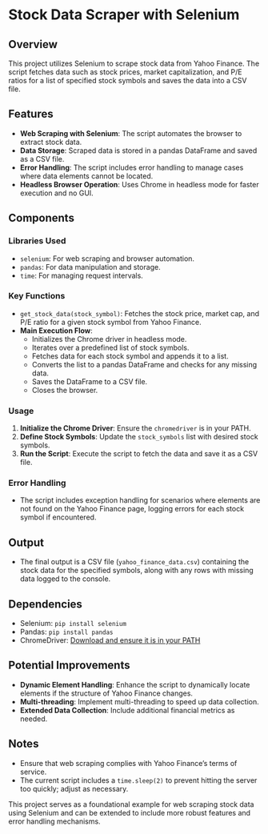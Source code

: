# Stock Data Scraper with Selenium

## Overview

This project utilizes Selenium to scrape stock data from Yahoo Finance. The script fetches data such as stock prices, market capitalization, and P/E ratios for a list of specified stock symbols and saves the data into a CSV file. 

## Features

- **Web Scraping with Selenium**: The script automates the browser to extract stock data.
- **Data Storage**: Scraped data is stored in a pandas DataFrame and saved as a CSV file.
- **Error Handling**: The script includes error handling to manage cases where data elements cannot be located.
- **Headless Browser Operation**: Uses Chrome in headless mode for faster execution and no GUI.

## Components

### Libraries Used
- `selenium`: For web scraping and browser automation.
- `pandas`: For data manipulation and storage.
- `time`: For managing request intervals.

### Key Functions
- `get_stock_data(stock_symbol)`: Fetches the stock price, market cap, and P/E ratio for a given stock symbol from Yahoo Finance.
- **Main Execution Flow**: 
  - Initializes the Chrome driver in headless mode.
  - Iterates over a predefined list of stock symbols.
  - Fetches data for each stock symbol and appends it to a list.
  - Converts the list to a pandas DataFrame and checks for any missing data.
  - Saves the DataFrame to a CSV file.
  - Closes the browser.

### Usage
1. **Initialize the Chrome Driver**: Ensure the `chromedriver` is in your PATH.
2. **Define Stock Symbols**: Update the `stock_symbols` list with desired stock symbols.
3. **Run the Script**: Execute the script to fetch the data and save it as a CSV file.

### Error Handling
- The script includes exception handling for scenarios where elements are not found on the Yahoo Finance page, logging errors for each stock symbol if encountered.

## Output
- The final output is a CSV file (`yahoo_finance_data.csv`) containing the stock data for the specified symbols, along with any rows with missing data logged to the console.

## Dependencies
- Selenium: `pip install selenium`
- Pandas: `pip install pandas`
- ChromeDriver: [Download and ensure it is in your PATH](https://sites.google.com/a/chromium.org/chromedriver/)

## Potential Improvements
- **Dynamic Element Handling**: Enhance the script to dynamically locate elements if the structure of Yahoo Finance changes.
- **Multi-threading**: Implement multi-threading to speed up data collection.
- **Extended Data Collection**: Include additional financial metrics as needed.

## Notes
- Ensure that web scraping complies with Yahoo Finance’s terms of service.
- The current script includes a `time.sleep(2)` to prevent hitting the server too quickly; adjust as necessary.

This project serves as a foundational example for web scraping stock data using Selenium and can be extended to include more robust features and error handling mechanisms.
